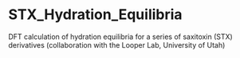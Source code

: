 # STX_Hydration_Equilibria
DFT calculation of hydration equilibria for a series of saxitoxin (STX) derivatives (collaboration with the Looper Lab, University of Utah)
